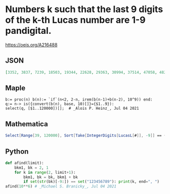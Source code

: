 # Numbers k such that the last 9 digits of the k\-th Lucas number are 1\-9 pandigital\.
https://oeis.org/A216488
## JSON
```JSON
[3352, 3837, 7239, 18503, 19344, 22628, 29363, 30994, 37514, 47058, 48201, 50371, 51702, 51857, 53586, 55469, 56248, 56668, 60560, 65206, 70610, 72171, 76554, 78310, 78380, 82628, 82952, 82993, 93615, 99751, 101179, 104469, 105347, 105379, 106327, 113251, 114970, 116751, 117313]
```
## Maple
```Maple
b:= proc(n) b(n):= `if`(n<2, 2-n, irem(b(n-1)+b(n-2), 10^9)) end:
q:= n-> is({convert(b(n), base, 10)[]}={$1..9}):
select(q, [$1..120000])[];  # _Alois P. Heinz_, Jul 04 2021
```
## Mathematica
```Mathematica
Select[Range[39, 120000], Sort[Take[IntegerDigits[LucasL[#]], -9]] == {1, 2, 3, 4, 5, 6, 7, 8, 9} &] (* _Tanya Khovanova_, Jul 04 2021 *)
```
## Python
```Python
def afind(limit):
    bkm1, bk = 2, 1
    for k in range(2, limit+1):
        bkm1, bk = bk, bkm1 + bk
        if set(str(bk)[-9:]) == set("123456789"): print(k, end=", ")
afind(10**6) # _Michael S. Branicky_, Jul 04 2021
```
